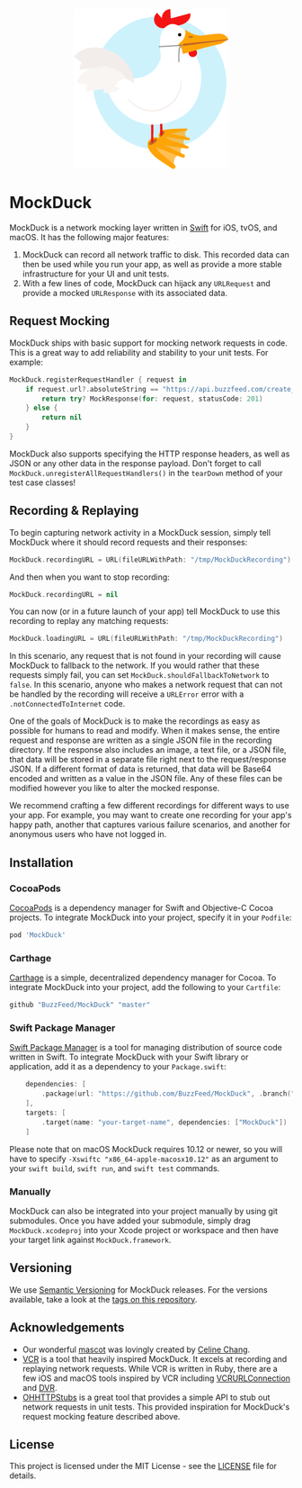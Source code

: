 <p align="center"><img src ="mockduck.png?raw=true" alt="MockDuck Mascot" title="MockDuck" /></p>

# MockDuck

MockDuck is a network mocking layer written in [Swift](https://swift.org) for iOS, tvOS, and macOS. It has the following major features:

1. MockDuck can record all network traffic to disk. This recorded data can then be used while you run your app, as well as provide a more stable infrastructure for your UI and unit tests.
2. With a few lines of code, MockDuck can hijack any `URLRequest` and provide a mocked `URLResponse` with its associated data.

## Request Mocking

MockDuck ships with basic support for mocking network requests in code. This is a great way to add reliability and stability to your unit tests. For example:

```swift
MockDuck.registerRequestHandler { request in
    if request.url?.absoluteString == "https://api.buzzfeed.com/create_user" {
        return try? MockResponse(for: request, statusCode: 201)
    } else {
        return nil
    }
}
```

MockDuck also supports specifying the HTTP response headers, as well as JSON or any other data in the response payload. Don't forget to call `MockDuck.unregisterAllRequestHandlers()` in the `tearDown` method of your test case classes!

## Recording & Replaying

To begin capturing network activity in a MockDuck session, simply tell MockDuck where it should record requests and their responses:

```swift
MockDuck.recordingURL = URL(fileURLWithPath: "/tmp/MockDuckRecording")
```

And then when you want to stop recording:

```swift
MockDuck.recordingURL = nil
```

You can now (or in a future launch of your app) tell MockDuck to use this recording to replay any matching requests:

```swift
MockDuck.loadingURL = URL(fileURLWithPath: "/tmp/MockDuckRecording")
```

In this scenario, any request that is not found in your recording will cause MockDuck to fallback to the network. If you would rather that these requests simply fail, you can set `MockDuck.shouldFallbackToNetwork` to `false`. In this scenario, anyone who makes a network request that can not be handled by the recording will receive a `URLError` error with a `.notConnectedToInternet` code.

One of the goals of MockDuck is to make the recordings as easy as possible for humans to read and modify. When it makes sense, the entire request and response are written as a single JSON file in the recording directory. If the response also includes an image, a text file, or a JSON file, that data will be stored in a separate file right next to the request/response JSON. If a different format of data is returned, that data will be Base64 encoded and written as a value in the JSON file. Any of these files can be modified however you like to alter the mocked response.

We recommend crafting a few different recordings for different ways to use your app. For example, you may want to create one recording for your app's happy path, another that captures various failure scenarios, and another for anonymous users who have not logged in.

## Installation

### CocoaPods

[CocoaPods](https://cocoapods.org/) is a dependency manager for Swift and Objective-C Cocoa projects. To integrate MockDuck into your project, specify it in your `Podfile`:

```ruby
pod 'MockDuck'
```

### Carthage

[Carthage](https://github.com/Carthage/Carthage) is a simple, decentralized dependency manager for Cocoa. To integrate MockDuck into your project, add the following to your `Cartfile`:

```ruby
github "BuzzFeed/MockDuck" "master"
```

### Swift Package Manager

[Swift Package Manager](https://swift.org/getting-started/#using-the-package-manager) is a tool for managing distribution of source code written in Swift. To integrate MockDuck with your Swift library or application, add it as a dependency to your `Package.swift`:

```swift
    dependencies: [
        .package(url: "https://github.com/BuzzFeed/MockDuck", .branch("master"))
    ],
    targets: [
        .target(name: "your-target-name", dependencies: ["MockDuck"])
    ]
```

Please note that on macOS MockDuck requires 10.12 or newer, so you will have to specify `-Xswiftc "x86_64-apple-macosx10.12"` as an argument to your `swift build`, `swift run`, and `swift test` commands.

### Manually

MockDuck can also be integrated into your project manually by using git submodules. Once you have added your submodule, simply drag `MockDuck.xcodeproj` into your Xcode project or workspace and then have your target link against `MockDuck.framework`.

## Versioning

We use [Semantic Versioning](http://semver.org/) for MockDuck releases. For the versions available, take a look at the [tags on this repository](https://github.com/buzzfeed/MockDuck/tags).

## Acknowledgements

* Our wonderful [mascot](mockduck.png) was lovingly created by [Celine Chang](http://celinechang.com/).
* [VCR](https://github.com/vcr/vcr) is a tool that heavily inspired MockDuck. It excels at recording and replaying network requests. While VCR is written in Ruby, there are a few iOS and macOS tools inspired by VCR including [VCRURLConnection](https://github.com/dstnbrkr/VCRURLConnection) and [DVR](https://github.com/venmo/DVR).
* [OHHTTPStubs](https://github.com/AliSoftware/OHHTTPStubs) is a great tool that provides a simple API to stub out network requests in unit tests. This provided inspiration for MockDuck's request mocking feature described above.

## License

This project is licensed under the MIT License - see the [LICENSE](LICENSE) file for details.
